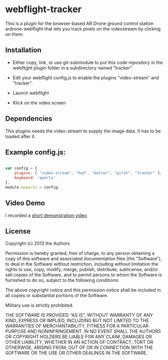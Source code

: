 webflight-tracker
=================

This is a plugin for the browser-based AR.Drone ground control station
ardrone-webflight that lets you track pixels on the videostream by clicking on
them.

Installation
------------

- Either copy, link, or use git-submodule to put this code repository in the
  webflight plugin folder in a subdirectory named "tracker".

- Edit your webflight config.js to enable the plugins "video-stream" and
  "tracker".

- Launch webflight

- Klick on the video screen

Dependencies
------------

This plugins needs the video-stream to supply the image data. It has to be
loaded after it.

Example config.js:
------------------

```javascript

var config = {
    plugins: [ "video-stream", "hud", "batter", "pilot", "tracker" ],
    keyboard: 'qwerty'
};
module.exports = config;
```

Video Demo
----------

I recorded a [short demonstration video](http://youtu.be/-xvXSijOasA)

License
-------
Copyright (c) 2013 the Authors

Permission is hereby granted, free of charge, to any person obtaining a copy of this software and associated documentation files (the "Software"), to deal in the Software without restriction, including without limitation the rights to use, copy, modify, merge, publish, distribute, sublicense, and/or sell copies of the Software, and to permit persons to whom the Software is furnished to do so, subject to the following conditions:

The above copyright notice and this permission notice shall be included in all copies or substantial portions of the Software.

Military use is strictly prohibited.

THE SOFTWARE IS PROVIDED "AS IS", WITHOUT WARRANTY OF ANY KIND, EXPRESS OR IMPLIED, INCLUDING BUT NOT LIMITED TO THE WARRANTIES OF MERCHANTABILITY, FITNESS FOR A PARTICULAR PURPOSE AND NONINFRINGEMENT. IN NO EVENT SHALL THE AUTHORS OR COPYRIGHT HOLDERS BE LIABLE FOR ANY CLAIM, DAMAGES OR OTHER LIABILITY, WHETHER IN AN ACTION OF CONTRACT, TORT OR OTHERWISE, ARISING FROM, OUT OF OR IN CONNECTION WITH THE SOFTWARE OR THE USE OR OTHER DEALINGS IN THE SOFTWARE.
